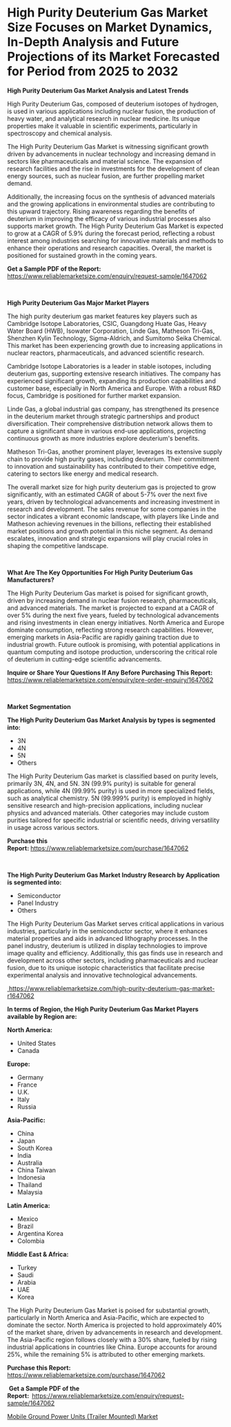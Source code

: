 <p><h1>High Purity Deuterium Gas Market Size Focuses on Market Dynamics, In-Depth Analysis and Future Projections of its Market Forecasted for Period from 2025 to 2032</h1></p><p><strong>High Purity Deuterium Gas Market Analysis and Latest Trends</strong></p>
<p><p>High Purity Deuterium Gas, composed of deuterium isotopes of hydrogen, is used in various applications including nuclear fusion, the production of heavy water, and analytical research in nuclear medicine. Its unique properties make it valuable in scientific experiments, particularly in spectroscopy and chemical analysis. </p><p>The High Purity Deuterium Gas Market is witnessing significant growth driven by advancements in nuclear technology and increasing demand in sectors like pharmaceuticals and material science. The expansion of research facilities and the rise in investments for the development of clean energy sources, such as nuclear fusion, are further propelling market demand. </p><p>Additionally, the increasing focus on the synthesis of advanced materials and the growing applications in environmental studies are contributing to this upward trajectory. Rising awareness regarding the benefits of deuterium in improving the efficacy of various industrial processes also supports market growth. The High Purity Deuterium Gas Market is expected to grow at a CAGR of 5.9% during the forecast period, reflecting a robust interest among industries searching for innovative materials and methods to enhance their operations and research capacities. Overall, the market is positioned for sustained growth in the coming years.</p></p>
<p><strong>Get a Sample PDF of the Report:&nbsp;</strong> <a href="https://www.reliablemarketsize.com/enquiry/request-sample/1647062?utm_campaign=2889&utm_medium=2&utm_source=Github&utm_content=ia&utm_term=29032025&utm_id=high-purity-deuterium-gas">https://www.reliablemarketsize.com/enquiry/request-sample/1647062</a></p>
<p>&nbsp;</p>
<p><strong>High Purity Deuterium Gas Major Market Players</strong></p>
<p><p>The high purity deuterium gas market features key players such as Cambridge Isotope Laboratories, CSIC, Guangdong Huate Gas, Heavy Water Board (HWB), Isowater Corporation, Linde Gas, Matheson Tri-Gas, Shenzhen Kylin Technology, Sigma-Aldrich, and Sumitomo Seika Chemical. This market has been experiencing growth due to increasing applications in nuclear reactors, pharmaceuticals, and advanced scientific research.</p><p>Cambridge Isotope Laboratories is a leader in stable isotopes, including deuterium gas, supporting extensive research initiatives. The company has experienced significant growth, expanding its production capabilities and customer base, especially in North America and Europe. With a robust R&D focus, Cambridge is positioned for further market expansion.</p><p>Linde Gas, a global industrial gas company, has strengthened its presence in the deuterium market through strategic partnerships and product diversification. Their comprehensive distribution network allows them to capture a significant share in various end-use applications, projecting continuous growth as more industries explore deuterium's benefits.</p><p>Matheson Tri-Gas, another prominent player, leverages its extensive supply chain to provide high purity gases, including deuterium. Their commitment to innovation and sustainability has contributed to their competitive edge, catering to sectors like energy and medical research.</p><p>The overall market size for high purity deuterium gas is projected to grow significantly, with an estimated CAGR of about 5-7% over the next five years, driven by technological advancements and increasing investment in research and development. The sales revenue for some companies in the sector indicates a vibrant economic landscape, with players like Linde and Matheson achieving revenues in the billions, reflecting their established market positions and growth potential in this niche segment. As demand escalates, innovation and strategic expansions will play crucial roles in shaping the competitive landscape.</p></p>
<p>&nbsp;</p>
<p><strong>What Are The Key Opportunities For High Purity Deuterium Gas Manufacturers?</strong></p>
<p><p>The High Purity Deuterium Gas market is poised for significant growth, driven by increasing demand in nuclear fusion research, pharmaceuticals, and advanced materials. The market is projected to expand at a CAGR of over 5% during the next five years, fueled by technological advancements and rising investments in clean energy initiatives. North America and Europe dominate consumption, reflecting strong research capabilities. However, emerging markets in Asia-Pacific are rapidly gaining traction due to industrial growth. Future outlook is promising, with potential applications in quantum computing and isotope production, underscoring the critical role of deuterium in cutting-edge scientific advancements.</p></p>
<p><strong>Inquire or Share Your Questions If Any Before Purchasing This Report:</strong> <a href="https://www.reliablemarketsize.com/enquiry/pre-order-enquiry/1647062?utm_campaign=2889&utm_medium=2&utm_source=Github&utm_content=ia&utm_term=29032025&utm_id=high-purity-deuterium-gas">https://www.reliablemarketsize.com/enquiry/pre-order-enquiry/1647062</a></p>
<p>&nbsp;</p>
<p><strong>Market Segmentation</strong></p>
<p><strong>The High Purity Deuterium Gas Market Analysis by types is segmented into:</strong></p>
<p><ul><li>3N</li><li>4N</li><li>5N</li><li>Others</li></ul></p>
<p><p>The High Purity Deuterium Gas market is classified based on purity levels, primarily 3N, 4N, and 5N. 3N (99.9% purity) is suitable for general applications, while 4N (99.99% purity) is used in more specialized fields, such as analytical chemistry. 5N (99.999% purity) is employed in highly sensitive research and high-precision applications, including nuclear physics and advanced materials. Other categories may include custom purities tailored for specific industrial or scientific needs, driving versatility in usage across various sectors.</p></p>
<p><strong>Purchase this Report:&nbsp;</strong><a href="https://www.reliablemarketsize.com/purchase/1647062?utm_campaign=2889&utm_medium=2&utm_source=Github&utm_content=ia&utm_term=29032025&utm_id=high-purity-deuterium-gas">https://www.reliablemarketsize.com/purchase/1647062</a></p>
<p>&nbsp;</p>
<p><strong>The High Purity Deuterium Gas Market Industry Research by Application is segmented into:</strong></p>
<p><ul><li>Semiconductor</li><li>Panel Industry</li><li>Others</li></ul></p>
<p><p>The High Purity Deuterium Gas Market serves critical applications in various industries, particularly in the semiconductor sector, where it enhances material properties and aids in advanced lithography processes. In the panel industry, deuterium is utilized in display technologies to improve image quality and efficiency. Additionally, this gas finds use in research and development across other sectors, including pharmaceuticals and nuclear fusion, due to its unique isotopic characteristics that facilitate precise experimental analysis and innovative technological advancements.</p></p>
<p><a href="https://www.reliablemarketsize.com/high-purity-deuterium-gas-market-r1647062?utm_campaign=2889&utm_medium=2&utm_source=Github&utm_content=ia&utm_term=29032025&utm_id=high-purity-deuterium-gas">&nbsp;https://www.reliablemarketsize.com/high-purity-deuterium-gas-market-r1647062</a></p>
<p><strong>In terms of Region, the High Purity Deuterium Gas Market Players available by Region are:</strong></p>
<p>
    <p> <strong> North America: </strong>
        <ul>
            <li>United States</li>
            <li>Canada</li>
        </ul>
        </p> 
    <p> <strong> Europe: </strong>
        <ul>
            <li>Germany</li>
            <li>France</li>
            <li>U.K.</li>
            <li>Italy</li>
            <li>Russia</li>
        </ul>
        </p> 
    <p> <strong> Asia-Pacific: </strong>
        <ul>
            <li>China</li>
            <li>Japan</li>
            <li>South Korea</li>
            <li>India</li>
            <li>Australia</li>
            <li>China Taiwan</li>
            <li>Indonesia</li>
            <li>Thailand</li>
            <li>Malaysia</li>
        </ul>
        </p> 
    <p> <strong> Latin America: </strong>
        <ul>
            <li>Mexico</li>
            <li>Brazil</li>
            <li>Argentina Korea</li>
            <li>Colombia</li>
        </ul>
        </p> 
    <p> <strong> Middle East & Africa: </strong>
        <ul>
            <li>Turkey</li>
            <li>Saudi</li>
            <li>Arabia</li>
            <li>UAE</li>
            <li>Korea</li>
        </ul>
    </p>
    </p>
<p><p>The High Purity Deuterium Gas Market is poised for substantial growth, particularly in North America and Asia-Pacific, which are expected to dominate the sector. North America is projected to hold approximately 40% of the market share, driven by advancements in research and development. The Asia-Pacific region follows closely with a 30% share, fueled by rising industrial applications in countries like China. Europe accounts for around 25%, while the remaining 5% is attributed to other emerging markets.</p></p>
<p><strong>Purchase this Report: </strong><a href="https://www.reliablemarketsize.com/purchase/1647062?utm_campaign=2889&utm_medium=2&utm_source=Github&utm_content=ia&utm_term=29032025&utm_id=high-purity-deuterium-gas">https://www.reliablemarketsize.com/purchase/1647062</a></p>
<p>&nbsp;<strong>Get a Sample PDF of the Report:&nbsp;&nbsp;</strong><a href="https://www.reliablemarketsize.com/enquiry/request-sample/1647062?utm_campaign=2889&utm_medium=2&utm_source=Github&utm_content=ia&utm_term=29032025&utm_id=high-purity-deuterium-gas">https://www.reliablemarketsize.com/enquiry/request-sample/1647062</a></p>
<p><strong></strong></p>
<p><p><a href="https://github.com/birbamanan03/Market-Research-Report-List-1/blob/main/mobile-ground-power-units-trailer-mounted-market.md?utm_campaign=2889&utm_medium=2&utm_source=Github&utm_content=ia&utm_term=29032025&utm_id=high-purity-deuterium-gas">Mobile Ground Power Units (Trailer Mounted) Market</a></p></p>